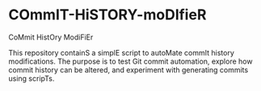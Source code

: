 # COmmIT-HiSTORY-moDIfieR
CoMmit HistOry ModiFiEr

This repository containS a simplE script to autoMate commIt history modifications. The purpose is to test Git commit automation, explore how commit history can be altered, and experiment with generating commits using scripTs.
